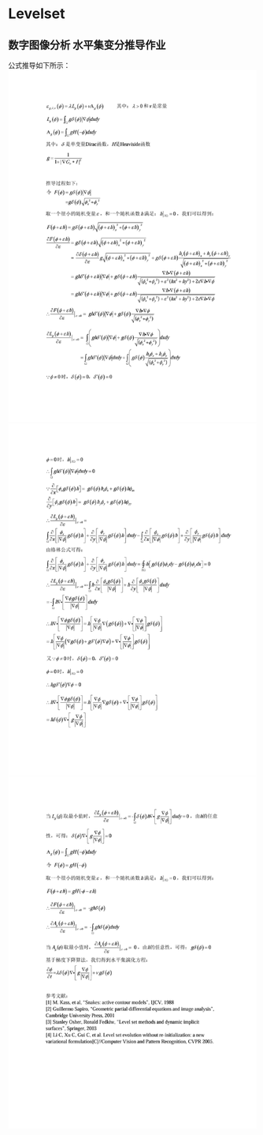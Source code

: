 # Levelset
## 数字图像分析 水平集变分推导作业

公式推导如下所示：
<img src="images/0001.jpg">
<img src="images/0002.jpg" >
<img src="images/0003.jpg">
